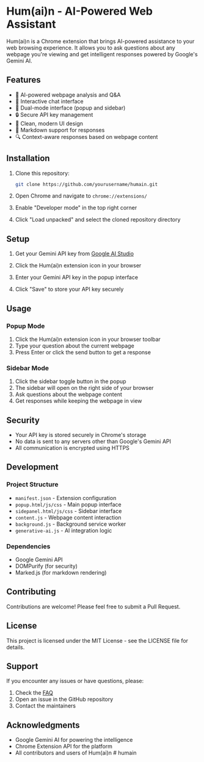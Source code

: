 # Hum(ai)n - AI-Powered Web Assistant

Hum(ai)n is a Chrome extension that brings AI-powered assistance to your web browsing experience. It allows you to ask questions about any webpage you're viewing and get intelligent responses powered by Google's Gemini AI.

## Features

- 🤖 AI-powered webpage analysis and Q&A
- 💬 Interactive chat interface
- 🔄 Dual-mode interface (popup and sidebar)
- 🔒 Secure API key management
- 🎨 Clean, modern UI design
- 📝 Markdown support for responses
- 🔍 Context-aware responses based on webpage content

## Installation

1. Clone this repository:
   ```bash
   git clone https://github.com/yourusername/humain.git
   ```

2. Open Chrome and navigate to `chrome://extensions/`

3. Enable "Developer mode" in the top right corner

4. Click "Load unpacked" and select the cloned repository directory

## Setup

1. Get your Gemini API key from [Google AI Studio](https://makersuite.google.com/app/apikey)

2. Click the Hum(ai)n extension icon in your browser

3. Enter your Gemini API key in the popup interface

4. Click "Save" to store your API key securely

## Usage

### Popup Mode
1. Click the Hum(ai)n extension icon in your browser toolbar
2. Type your question about the current webpage
3. Press Enter or click the send button to get a response

### Sidebar Mode
1. Click the sidebar toggle button in the popup
2. The sidebar will open on the right side of your browser
3. Ask questions about the webpage content
4. Get responses while keeping the webpage in view

## Security

- Your API key is stored securely in Chrome's storage
- No data is sent to any servers other than Google's Gemini API
- All communication is encrypted using HTTPS

## Development

### Project Structure
- `manifest.json` - Extension configuration
- `popup.html/js/css` - Main popup interface
- `sidepanel.html/js/css` - Sidebar interface
- `content.js` - Webpage content interaction
- `background.js` - Background service worker
- `generative-ai.js` - AI integration logic

### Dependencies
- Google Gemini API
- DOMPurify (for security)
- Marked.js (for markdown rendering)

## Contributing

Contributions are welcome! Please feel free to submit a Pull Request.

## License

This project is licensed under the MIT License - see the LICENSE file for details.

## Support

If you encounter any issues or have questions, please:
1. Check the [FAQ](link-to-faq)
2. Open an issue in the GitHub repository
3. Contact the maintainers

## Acknowledgments

- Google Gemini AI for powering the intelligence
- Chrome Extension API for the platform
- All contributors and users of Hum(ai)n #   h u m a i n  
 